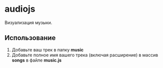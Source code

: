 # audiojs
Визуализация музыки.

## Использование
1) Добавьте ваш трек в папку **music**
2) Добавьте полное имя вашего трека (включая расширение) в массив **songs** в файле **music.js**
